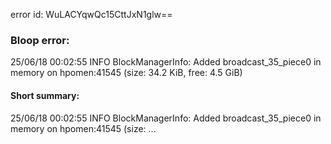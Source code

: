 error id: WuLACYqwQc15CttJxN1glw==
### Bloop error:

25/06/18 00:02:55 INFO BlockManagerInfo: Added broadcast_35_piece0 in memory on hpomen:41545 (size: 34.2 KiB, free: 4.5 GiB)
#### Short summary: 

25/06/18 00:02:55 INFO BlockManagerInfo: Added broadcast_35_piece0 in memory on hpomen:41545 (size: ...
